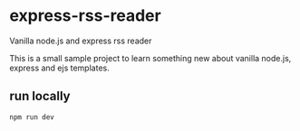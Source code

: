 # express-rss-reader
Vanilla node.js and express rss reader

This is a small sample project to learn something new about vanilla node.js, express and ejs templates.

## run locally
`npm run dev`
